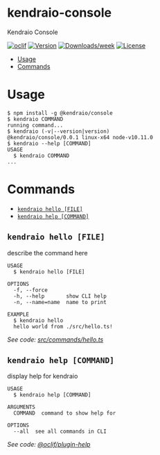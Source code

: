 kendraio-console
================

Kendraio Console

[![oclif](https://img.shields.io/badge/cli-oclif-brightgreen.svg)](https://oclif.io)
[![Version](https://img.shields.io/npm/v/kendraio-console.svg)](https://npmjs.org/package/kendraio-console)
[![Downloads/week](https://img.shields.io/npm/dw/kendraio-console.svg)](https://npmjs.org/package/kendraio-console)
[![License](https://img.shields.io/npm/l/kendraio-console.svg)](https://github.com/kendraio/kendraio-console/blob/master/package.json)

<!-- toc -->
* [Usage](#usage)
* [Commands](#commands)
<!-- tocstop -->
# Usage
<!-- usage -->
```sh-session
$ npm install -g @kendraio/console
$ kendraio COMMAND
running command...
$ kendraio (-v|--version|version)
@kendraio/console/0.0.1 linux-x64 node-v10.11.0
$ kendraio --help [COMMAND]
USAGE
  $ kendraio COMMAND
...
```
<!-- usagestop -->
# Commands
<!-- commands -->
* [`kendraio hello [FILE]`](#kendraio-hello-file)
* [`kendraio help [COMMAND]`](#kendraio-help-command)

## `kendraio hello [FILE]`

describe the command here

```
USAGE
  $ kendraio hello [FILE]

OPTIONS
  -f, --force
  -h, --help       show CLI help
  -n, --name=name  name to print

EXAMPLE
  $ kendraio hello
  hello world from ./src/hello.ts!
```

_See code: [src/commands/hello.ts](https://github.com/kendraio/kendraio-console/blob/v0.0.1/src/commands/hello.ts)_

## `kendraio help [COMMAND]`

display help for kendraio

```
USAGE
  $ kendraio help [COMMAND]

ARGUMENTS
  COMMAND  command to show help for

OPTIONS
  --all  see all commands in CLI
```

_See code: [@oclif/plugin-help](https://github.com/oclif/plugin-help/blob/v2.1.2/src/commands/help.ts)_
<!-- commandsstop -->
